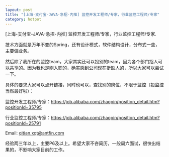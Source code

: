 ```yaml
---
layout: post
title: "[上海-支付宝-JAVA-急招-内推] 监控开发工程师/专家，行业监控工程师/专家"
category: hotpot
---
```

[上海-支付宝-JAVA-急招-内推] 监控开发工程师/专家，行业监控工程师/专家.

技术方面就是万年不变的Spring，还有设计模式，软件结构设计，分布式一些，主要偏业务。

然后除了我所在的监控team，大家其实还可以投别的team，因为各个部门招人可以共享的。因为我也是刚入职的，确实感到公司现在挺缺人的，所以大家可以尝试一下。

具体的要求大家可以点开链接，同时也可以，查找别的岗位，不限于监控（投监控当然最好啦）：

监控开发工程师/专家：https://job.alibaba.com/zhaopin/position_detail.htm?positionId=35795

行业监控工程师/专家：https://job.alibaba.com/zhaopin/position_detail.htm?positionId=25791

Email: qitian.xqt@antfin.com

经验两三年以上，主要P6及以上。希望大家不吝简历，一般周六面试，很快出结果的，不影响大家目前的工作。
